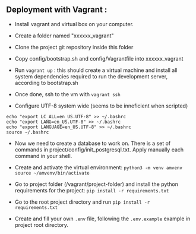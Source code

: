## Deployment with Vagrant :

- Install vagrant and virtual box on your computer.
- Create a folder named "xxxxxx_vagrant"
- Clone the project git repository inside this folder
- Copy config/bootstrap.sh and config/Vagrantfile into xxxxxx_vagrant
- Run `vagrant up` : this should create a virtual machine and install all system
dependencies required to run the development server, according to bootstrap.sh

- Once done, ssh to the vm with `vagrant ssh`

- Configure UTF-8 system wide (seems to be inneficient when scripted)
```
echo "export LC_ALL=en_US.UTF-8" >> ~/.bashrc
echo "export LANG=en_US.UTF-8" >> ~/.bashrc
echo "export LANGUAGE=en_US.UTF-8" >> ~/.bashrc
source ~/.bashrc
```

- Now we need to create a database to work on.
There is a set of commands in project/config/init_postgresql.txt.
Apply manually each command in your shell.

- Create and activate the virtual environment:
`python3 -m venv amvenv`
`source ~/amvenv/bin/activate`

- Go to project folder (/vagrant/project-folder) and install the python requirements for the project:
`pip install -r requirements.txt`

- Go to the root project directory and run `pip install -r requirements.txt`

- Create and fill your own `.env` file, following the `.env.example` example in project root directory.
